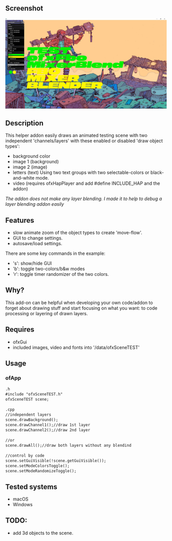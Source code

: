 
## Screenshot
![Image](/sceenshot1.JPG?raw=true "example2")


## Description
This helper addon easily draws an animated testing scene with two independent 'channels/layers' with these enabled or disabled 'draw object types':

- background color
- image 1 (background)
- image 2 (image)
- letters (text) Using two text groups with two selectable-colors or black-and-white mode.
- video (requires ofxHapPlayer and add #define INCLUDE_HAP and the addon)

*The addon does not make any layer blending. I made it to help to debug a layer blending addon easily* 


## Features

- slow animate zoom of the object types to create 'move-flow'.
- GUI to change settings.
- autosave/load settings.

There are some key commands in the example:

- 's': show/hide GUI
- 'b': toggle two-colors/b&w modes
- 'r': toggle timer randomizer of the two colors. 


## Why?

This add-on can be helpful when developing your own code/addon to forget about drawing stuff and start focusing on what you want: to code processing or layering of drawn layers.


## Requires

- ofxGui
- included images, video and fonts into '/data/ofxSceneTEST'

## Usage

### ofApp
```
.h
#include "ofxSceneTEST.h"
ofxSceneTEST scene;

.cpp
//independent layers
scene.drawBackground();
scene.drawChannel1();//draw 1st layer
scene.drawChannel2();//draw 2nd layer

//or
scene.drawAll();//draw both layers without any blendind

//control by code
scene.setGuiVisible(!scene.getGuiVisible());
scene.setModeColorsToggle();
scene.setModeRandomizeToggle();
```


## Tested systems
- macOS
- Windows


## TODO:

- add 3d objects to the scene.